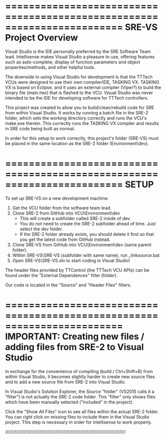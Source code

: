 ========================================================================
SRE-VS Project Overview
========================================================================
Visual Studio is the IDE personally preferred by the SRE Software Team lead.
Intellisense makes Visual Studio a pleasure to use, offering features such
as auto-complete, display of function parameters and object properties/methods,
and other helpful tools.

The downside to using Visual Studio for development is that the TTTech VCUs
were designed to use their own compiler/IDE, TASKING VX.  TASKING VX is based 
on Eclipse, and it uses an external compiler (Viper?) to build the binary file
(main.hex) that is flashed to the VCU.  Visual Studio was never intended to be
the IDE for developing software for TTTech controllers.  

This project was created to allow you to build/clean/rebuild code for SRE
from within Visual Studio.  It works by running a batch file in the SRE-2 folder,
which sets the working directory correctly and runs the VCU's make.exe therein.
This correctly runs the TASKING VX compiler and results in SRE code being
built as normal.

In order for this setup to work correctly, this project's folder (SRE-VS) 
must be placed in the same location as the SRE-2 folder (Environment\dev).

========================================================================
SETUP
========================================================================
To set up SRE-VS on a new development machine:
1. Get the VCU folder from the software team lead.
2. Clone SRE-2 from GitHub into VCU\Environment\dev
   - This will create a subfolder called SRE-2 inside of dev.
   - You do not need to create the SRE-2 subfolder ahead of time.  Just 
     select the dev folder.
   - If the SRE-2 folder already exists, you should delete it first so that
     you get the latest code from GitHub instead.
3. Clone SRE-VS from GitHub into VCU\Environment\dev (same parent folder).
4. Within SRE-VS\SRE-VS (subfolder with same name), run _linksource.bat
5. Open SRE-VS\SRE-VS.sln to start coding in Visual Studio!

The header files provided by TTControl (the TTTech VCU APIs) can be found
under the "External Dependences" filter (folder).

Our code is located in the "Source" and "Header Files" filters.

========================================================================
IMPORTANT: Creating new files / adding files from SRE-2 to Visual Studio
========================================================================
In exchange for the convenience of compiling (build / Ctrl+Shift+B) from within
Visual Studio, it becomes slightly harder to create new source files and to
add a new source file from SRE-2 into Visual Studio.

In Visual Studio's Solution Explorer, the Source "folder" (VS2015 calls it
a "filter") is not actually the SRE-2 code folder. This "filter" only shows 
files which have been manually selected ("included" in the project).

Click the "Show All Files" icon to see all files within the actual SRE-2 folder.
You can right click on missing files to include them in the Visual Studio
project.  This step is necessary in order for intellisense to work properly.

/////////////////////////////////////////////////////////////////////////////

